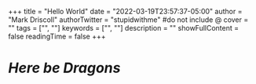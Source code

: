 +++
title = "Hello World"
date = "2022-03-19T23:57:37-05:00"
author = "Mark Driscoll"
authorTwitter = "stupidwithme" #do not include @
cover = ""
tags = ["", ""]
keywords = ["", ""]
description = ""
showFullContent = false
readingTime = false
+++

# *Here be Dragons*
